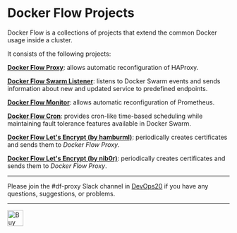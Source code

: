# Docker Flow Projects

Docker Flow is a collections of projects that extend the common Docker usage inside a cluster.

It consists of the following projects:

**[Docker Flow Proxy](http://proxy.dockerflow.com/)**: allows automatic reconfiguration of HAProxy.

**[Docker Flow Swarm Listener](http://swarmlistener.dockerflow.com/)**: listens to Docker Swarm events and sends information about new and updated service to predefined endpoints.

**[Docker Flow Monitor](http://monitor.dockerflow.com/)**: allows automatic reconfiguration of Prometheus.

**[Docker Flow Cron](http://cron.dockerflow.com/)**: provides cron-like time-based scheduling while maintaining fault tolerance features available in Docker Swarm.

**[Docker Flow Let's Encrypt (by hamburml)](https://github.com/hamburml/docker-flow-letsencrypt)**: periodically creates certificates and sends them to *Docker Flow Proxy*.

**[Docker Flow Let's Encrypt (by nib0r)](http://nib0r-letsencrypt.dockerflow.com/)**: periodically creates certificates and sends them to *Docker Flow Proxy*.

---

Please join the #df-proxy Slack channel in [DevOps20](http://slack.devops20toolkit.com/) if you have any questions, suggestions, or problems.

---

<a href='https://ko-fi.com/A655LRB' target='_blank'><img height='36' style='border:0px;height:36px;' src='https://az743702.vo.msecnd.net/cdn/kofi2.png?v=0' border='0' alt='Buy Me a Coffee at ko-fi.com' /></a>
